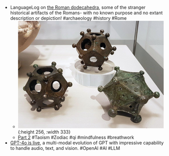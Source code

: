 - LanguageLog on [the Roman dodecahedra](https://languagelog.ldc.upenn.edu/nll/?p=63770), some of the stranger historical artifacts of the Romans- with no known purpose and no extant description or depiction! #archaeology #history #Rome
	- ![dodecahedra.jpeg](../assets/dodecahedra_1715576315285_0.jpeg){:height 256, :width 333}
	- [Part 2](https://languagelog.ldc.upenn.edu/nll/?p=63960) #Taoism #Zodiac #qi #mindfulness #breathwork
- [GPT-4o is live](https://openai.com/index/hello-gpt-4o/), a multi-modal evolution of GPT with impressive capability to handle audio, text, and vision. #OpenAI #AI #LLM